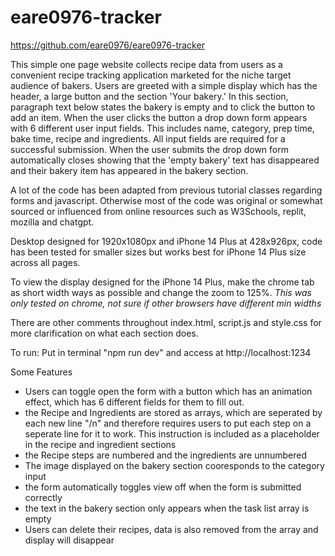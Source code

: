 # eare0976-tracker
https://github.com/eare0976/eare0976-tracker

This simple one page website collects recipe data from users as a convenient recipe tracking application marketed for the niche target audience of bakers. Users are greeted with a simple display which has the header, a large button and the section 'Your bakery.' In this section, paragraph text below states the bakery is empty and to click the button to add an item. When the user clicks the button a drop down form appears with 6 different user input fields. This includes name, category, prep time, bake time, recipe and ingredients. All input fields are required for a successful submission. When the user submits the drop down form automatically closes showing that the 'empty bakery' text has disappeared and their bakery item has appeared in the bakery section. 

A lot of the code has been adapted from previous tutorial classes regarding forms and javascript. Otherwise most of the code was original or somewhat sourced or influenced from online resources such as W3Schools, replit, mozilla and chatgpt. 

Desktop designed for 1920x1080px and iPhone 14 Plus at 428x926px, code has been tested for smaller sizes but works best for iPhone 14 Plus size across all pages.

To view the display designed for the iPhone 14 Plus, make the chrome tab as short width ways as possible and change the zoom to 125%. *This was only tested on chrome, not sure if other browsers have different min widths*

There are other comments throughout index.html, script.js and style.css for more clarification on what each section does.

To run:
Put in terminal "npm run dev" and access at http://localhost:1234

Some Features
- Users can toggle open the form with a button which has an animation effect, which has 6 different fields for them to fill out. 
- the Recipe and Ingredients are stored as arrays, which are seperated by each new line "/n" and therefore requires users to put each step on a seperate line for it to work. This instruction is included as a placeholder in the recipe and ingredient sections
- the Recipe steps are numbered and the ingredients are unnumbered
- The image displayed on the bakery section cooresponds to the category input
- the form automatically toggles view off when the form is submitted correctly 
- the text in the bakery section only appears when the task list array is empty 
- Users can delete their recipes, data is also removed from the array and display will disappear 
